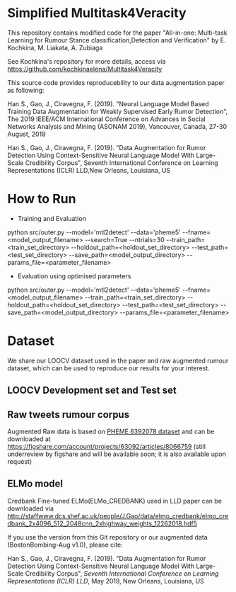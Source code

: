 # Simplified Multitask4Veracity
This repository contains modified code for the paper "All-in-one: Multi-task Learning for Rumour Stance classification,Detection and Verification" by E. Kochkina, M. Liakata, A. Zubiaga 

See Kochkina's repository for more details, access via https://github.com/kochkinaelena/Multitask4Veracity  

This source code provides reproducebility to our data augmentation paper as following:

Han S., Gao, J., Ciravegna, F. (2019). "Neural Language Model Based Training Data Augmentation for Weakly Supervised Early Rumor Detection", The 2019 IEEE/ACM International Conference on Advances in Social Networks Analysis and Mining (ASONAM 2019), Vancouver, Canada, 27-30 August, 2019

Han S., Gao, J., Ciravegna, F. (2019). "Data Augmentation for Rumor Detection Using Context-Sensitive Neural Language Model With Large-Scale Credibility Corpus", Seventh International Conference on Learning Representations (ICLR) LLD,New Orleans, Louisiana, US 

# How to Run

- Training and Evaluation

python src/outer.py --model='mtl2detect' --data='pheme5' --fname=\<model_output_filename\> --search=True --ntrials=30
--train_path=\<train_set_directory\> --holdout_path=\<holdout_set_directory\> --test_path=\<test_set_directory\> 
--save_path=\<model_output_directory\> --params_file=\<parameter_filename\>

- Evaluation using optimised parameters

python src/outer.py --model='mtl2detect' --data='pheme5' --fname=\<model_output_filename\>
--train_path=\<train_set_directory\> --holdout_path=\<holdout_set_directory\> --test_path=\<test_set_directory\> 
--save_path=\<model_output_directory\> --params_file=\<parameter_filename\>

# Dataset

We share our LOOCV dataset used in the paper and raw augmented rumour dataset, which can be used to reproduce our results for your interest.

## LOOCV Development set and Test set


## Raw tweets rumour corpus

Augmented Raw data is based on [PHEME 6392078 dataset](https://figshare.com/articles/PHEME_dataset_for_Rumour_Detection_and_Veracity_Classification/6392078) and can be downloaded at 
https://figshare.com/account/projects/63092/articles/8066759 (still underreview by figshare and will be available soon; it is also available upon request)

## ELMo model
  
Credbank Fine-tuned ELMo(ELMo_CREDBANK) used in LLD paper can be downloaded via http://staffwww.dcs.shef.ac.uk/people/J.Gao/data/elmo_credbank/elmo_credbank_2x4096_512_2048cnn_2xhighway_weights_12262018.hdf5

If you use the version from this Git repository or our augmented data (BostonBombing-Aug v1.0), please cite: 

Han S., Gao, J., Ciravegna, F. (2019). "Data Augmentation for Rumor Detection Using Context-Sensitive Neural Language Model With Large-Scale Credibility Corpus", *Seventh International Conference on Learning Representations (ICLR) LLD*, May 2019, New Orleans, Louisiana, US
